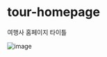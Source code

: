 # tour-homepage
여행사 홈페이지 타이틀

![image](https://user-images.githubusercontent.com/24298382/171809993-888eab19-5107-4150-b2c6-37582c041d27.png)
